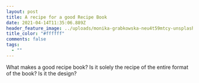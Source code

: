 ```yaml
---
layout: post
title: A recipe for a good Recipe Book
date: 2021-04-14T11:35:06.889Z
header_feature_image: ../uploads/monika-grabkowska-neu4t59mtcy-unsplash.jpg
title_color: "#ffffff"
comments: false
tags:
  - ""
---
```

What makes a good recipe book? Is it solely the recipe of the entire format of the book? Is it the design?